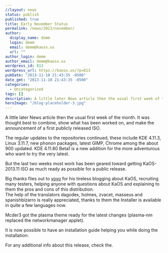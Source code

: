 ```yaml
---
//layout: news
status: publish
published: true
title: Early November Status
permalink: /news/2013/november/
author:
  display_name: demm
  login: demm
  email: demm@kaosx.us
  url: ""
author_login: demm
author_email: demm@kaosx.us
wordpress_id: 813
wordpress_url: https://kaosx.us/?p=813
pubDate: "2013-11-10 21:43:35 -0500"
date_gmt: "2013-11-10 21:43:35 -0500"
categories:
  - Uncategorized
tags: []
description: A little later News article then the usual first week of the month.  It was thought best to combine, show what has been worked on, and make the announcement of a first publicly released ISO.
heroImage: "/blog-placeholder-3.jpg"
---
```


<p>A little later News article then the usual first week of the month.  It was thought best to combine, show what has been worked on, and make the announcement of a first publicly released ISO.</p>
<p>The regular updates to the repositories continued, these include KDE 4.11.3, Linux 3.11.7, new phonon packages, latest GIMP, Chrome among the about 900 updated.  KDE 4.11.80 Beta1 is a new addition for the more adventurous who want to try the very latest.</p>
<p>But the last two weeks most work has been geared toward getting KaOS-2013.11 ISO as much ready as possible for a public release.</p>
<p>Big thanks flies out to <a class="fancybox-iframe" href="https://yoyo308.com/" title="yoy308">yoyo</a> for his tireless blogging about KaOS, recruiting many testers, helping anyone with questions about KaOS and explaining to them the pros and cons of this distribution.<br />
The help of the translators dagodex, holmes, zvacet, masseus and spanishbizarro is really appreciated, thanks to them the Installer is available in quite a few languages now.</p>
<p>Mcder3 got the plasma theme ready for the latest changes (plasma-nm replaced the networkmanager applet).</p>
<p>It is now possible to have an installation guide helping you while doing the installation:</p>
<p>For any additional info about this release, check the.</p>
